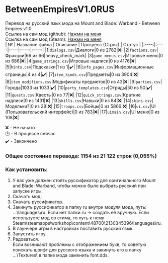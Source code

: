 # BetweenEmpiresV1.0RUS
Перевод на русский язык мода на Mount and Blade: Warband - Between Empires v1.0 <br>
Ссылка на сам мод (github): [Нажми на меня](https://github.com/EldarFara/VictorianEraDev) <br>
Ссылка на сам мод (Steam): [Нажми на меня](https://steamcommunity.com/sharedfiles/filedetails/?id=2130345396) <br>
| № | Название файла | Описание | Прогресс (Строк) | Статус |
|:----:|:----|:----|:----:|:----:|
|1|`dialogs.csv`|Диалоги|0 из 2782|:x:|
|2|`factions.csv`|Фракции|66 из 66|heavy_check_mark|
|3|`game_menus.csv`|Игровые меню|0 из 686|:x:|
|4|`game_strings.csv`|Игровые надписи|0 из 4176|:x:|
|5|`hints.csv`|Подсказки|1 из 1|:heavy_check_mark:|
|6|`info_pages.csv`|Информационные страницы|4 из 4|:heavy_check_mark:|
|7|`item_kinds.csv`|Предметы|0 из 3904|:x:|
|8|`item_modifiers.csv`|Модификаты предметов|0 из 43|:x:|
|9|`parties.csv`|Города|1033 из 1033|:heavy_check_mark:|
|10|`party_templates.csv`|Отряды|50 из 50|:heavy_check_mark:|
|11|`quests.csv`|Квесты|0 из 77|:x:|
|12|`quick_strings.csv`|Краткие надписи|0 из 1431|:x:|
|13|`skills.csv`|Навыки|0 из 84|:x:|
|14|`skins.csv`|Модельки?|0 из 28|:x:|
|15|`troops.csv`|Бойцы|0 из 5866|:x:|
|16|`ui.csv`|UI (Пользовательский интерфейс)|0 из 783|:x:|
|17|`uimain.csv`|UI меню|0 из 108|:x:|

:x: - Не начато <br>
:clock3: - В процессе сейчас <br>
:heavy_check_mark: - Закончено <br>

### Общее состояние перевода: 1154 из 21 122 строк (0,055%)

### Как установить:
1. У вас уже должен стоять руссификатор для оригинального Mount and Blade: Warband, чтобы можно было выбрать русский при запуске игры.
2. Скачать мод.
3. Скачать руссификатор.
4. Закинуть руссификатор в папку ru внутри модуля мода, путь: ...\languages\ru\. Если нет папки ru -> создать её вручную. Если используете мод со стима, то путь к нему Steam\steamapps\workshop\content\48700\2130345396\languages\ru\.
5. В лаунчере игры в настройках поставить русский язык.
6. Запустить игру.
7. Радоваться. <br>
Если возникают проблемы с отображением букв, то советую поискать шрифт для русского языка и закинуть его в папку ...\Textures\ в папке мода заменить font.dds.